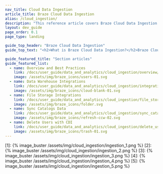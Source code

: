 ```yaml
---
nav_title: Cloud Data Ingestion
article_title: Braze Cloud Data Ingestion
alias: /cloud_ingestion/
description: "This reference article covers Braze Cloud Data Ingestion sources and data setup recommendations."
layout: dev_guide
page_order: 0.1
page_type: landing

guide_top_header: "Braze Cloud Data Ingestion"
guide_top_text: "<h2>What is Braze Cloud Data Ingestion?</h2>Braze Cloud Data Ingestion (CDI) allows you to set up a direct connection from your data storage solution to Braze to sync relevant user or catalog data, and delete users. When synced to Braze, this data can be leveraged for use cases such as personalization or segmentation. Cloud Data Ingestion's flexible integration supports complex data structures including nested JSON and arrays of objects. <br><br>**Braze Cloud Data Ingestion capabilities:**<br> - Create a simple integration directly from your data warehouse or file storage solution to Braze in just a few minutes.<br>- Securely sync user data, including attributes, events, and purchases from your data warehouse to Braze.<br>- Close the data loop with Braze by combining Cloud Data Ingestion with Currents or Snowflake Data Sharing.<br><br>**Cloud Data Ingestion can sync data from**:<br> - Snowflake<br> - Amazon Redshift<br> - Google BigQuery<br> - Databricks<br> - S3"

guide_featured_title: "Section articles"
guide_featured_list:
  - name: Overview and Best Practices
    link: /docs/user_guide/data_and_analytics/cloud_ingestion/overview/
    image: /assets/img/braze_icons/users-01.svg
  - name: Data Warehouse Integrations
    link: /docs/user_guide/data_and_analytics/cloud_ingestion/integrations/
    image: /assets/img/braze_icons/cloud-blank-01.svg
  - name: File Storage Integrations
    link: /docs/user_guide/data_and_analytics/cloud_ingestion/file_storage_integrations/
    image: /assets/img/braze_icons/folder.svg 
  - name: Sync Catalogs Data
    link: /docs/user_guide/data_and_analytics/cloud_ingestion/sync_catalogs_data/
    image: /assets/img/braze_icons/refresh-ccw-02.svg
  - name: Delete Users with CDI
    link: /docs/user_guide/data_and_analytics/cloud_ingestion/delete_users/
    image: /assets/img/braze_icons/trash-01.svg
---
```


[1]: {% image_buster /assets/img/cloud_ingestion/ingestion_1.png %}
[2]: {% image_buster /assets/img/cloud_ingestion/ingestion_2.png %}
[3]: {% image_buster /assets/img/cloud_ingestion/ingestion_3.png %}
[4]: {% image_buster /assets/img/cloud_ingestion/ingestion_4.png %}
[5]: {% image_buster /assets/img/cloud_ingestion/ingestion_5.png %}
